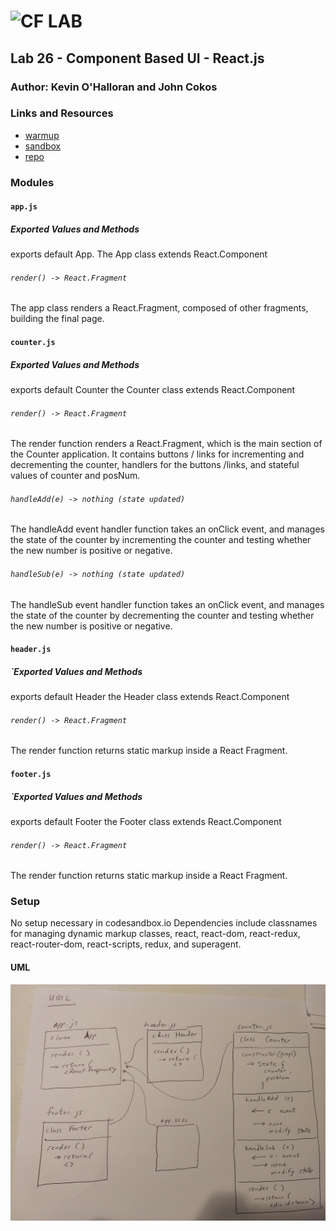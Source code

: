 ![CF](http://i.imgur.com/7v5ASc8.png) LAB
=================================================

## Lab 26 - Component Based UI - React.js

### Author: Kevin O'Halloran and John Cokos

### Links and Resources
* [warmup](https://repl.it/@Kevinoh47/destructuring-and-spread)
* [sandbox](https://codesandbox.io/s/zw67yx84rp)
* [repo](https://github.com/Kevinoh47/lab-26/tree/working26)

### Modules

#### `app.js`
##### Exported Values and Methods
exports default App. 
The App class extends React.Component
###### `render() -> React.Fragment`
The app class renders a React.Fragment, composed of other fragments, building the final page.

#### `counter.js`
##### Exported Values and Methods
exports default Counter
the Counter class extends React.Component
###### `render() -> React.Fragment`
The render function renders a React.Fragment, which is the main section of the Counter application. It contains buttons / links for incrementing and decrementing the counter, handlers for the buttons /links, and stateful values of counter and posNum.
###### `handleAdd(e) -> nothing (state updated)`
The handleAdd event handler function takes an onClick event, and manages the state of the counter by incrementing the counter and testing whether the new number is positive or negative.
###### `handleSub(e) -> nothing (state updated)`
The handleSub event handler function takes an onClick event, and manages the state of the counter by decrementing the counter and testing whether the new number is positive or negative.

#### `header.js`
##### `Exported Values and Methods
exports default Header
the Header class extends React.Component
###### `render() -> React.Fragment`
The render function returns static markup inside a React Fragment.

#### `footer.js`
##### `Exported Values and Methods
exports default Footer
the Footer class extends React.Component
###### `render() -> React.Fragment`
The render function returns static markup inside a React Fragment.

### Setup
No setup necessary in codesandbox.io
Dependencies include classnames for managing dynamic markup classes, react, react-dom, react-redux, react-router-dom, react-scripts, redux, and superagent.

#### UML
![Whiteboard UML](lab-26-component-based-ui-react-uml.jpg)
